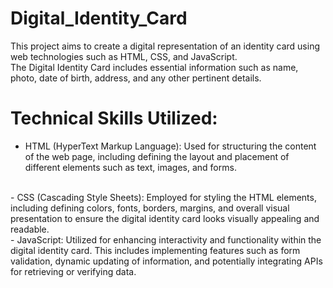 # Digital_Identity_Card
This project aims to create a digital representation of an identity card using web technologies such as HTML, CSS, and JavaScript. 
<br>The Digital Identity Card includes essential information such as name, photo, date of birth, address, and any other pertinent details.

 # Technical Skills Utilized:

- HTML (HyperText Markup Language): Used for structuring the content of the web page, including defining the layout and placement of different elements such as text, images, and forms.
<br>
- CSS (Cascading Style Sheets): Employed for styling the HTML elements, including defining colors, fonts, borders, margins, and overall visual presentation to ensure the digital identity card looks visually appealing and readable.
<br>
- JavaScript: Utilized for enhancing interactivity and functionality within the digital identity card. This includes implementing features such as form validation, dynamic updating of information, and potentially integrating APIs for retrieving or verifying data.
